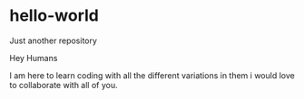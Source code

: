 # hello-world

Just another repository

Hey Humans


I am here to learn coding with all the different variations in them
i would love to collaborate with all of you. 
